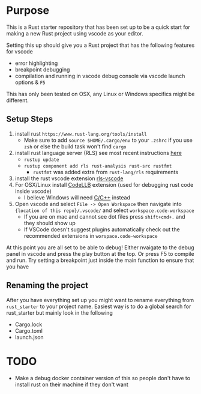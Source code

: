 # Purpose
This is a Rust starter repository that has been set up to be a quick start for making a new Rust project using vscode as your editor.

Setting this up should give you a Rust project that has the following features for vscode
 * error highlighting
 * breakpoint debugging
 * compilation and running in vscode debug console via vscode launch options & `F5`

This has only been tested on OSX, any Linux or Windows specifics might be different.

## Setup Steps
1. install rust `https://www.rust-lang.org/tools/install`
   * Make sure to add `source $HOME/.cargo/env` to your `.zshrc` if you use `zsh` or else the build task won't find `cargo`
2. install rust language server (RLS) see most recent instructions [here](https://github.com/rust-lang/rls)
   * `rustup update`
   * `rustup component add rls rust-analysis rust-src rustfmt`
     * `rustfmt` was added extra from `rust-lang/rls` requirements
3. install the rust vscode extension [rls-vscode](https://marketplace.visualstudio.com/items?itemName=rust-lang.rust)
4. For OSX/Linux install [CodeLLB](https://marketplace.visualstudio.com/items?itemName=vadimcn.vscode-lldb) extension (used for debugging rust code inside vscode)
   * I believe Windows will need [C/C++](https://marketplace.visualstudio.com/items?itemName=ms-vscode.cpptools) instead
5. Open vscode and select `File -> Open Workspace` then navigate into `{location of this repo}/.vscode/` and select `workspace.code-workspace`
   * If you are on mac and cannot see dot files press `shift+cmd+.` and they should show up
   * If VSCode doesn't suggest plugins automatically check out the recommended extensions in `worspace.code-workspace`

At this point you are all set to be able to debug! Either nvaigate to the debug panel in vscode and press the play button at the top. Or press F5 to compile and run.
Try setting a breakpoint just inside the main function to ensure that you have

## Renaming the project
After you have everything set up you might want to rename everything from `rust_starter` to your project name.
Easiest way is to do a global search for rust_starter but mainly look in the following
 * Cargo.lock
 * Cargo.toml
 * launch.json

# TODO
 * Make a debug docker container version of this so people don't have to install rust on their machine if they don't want
